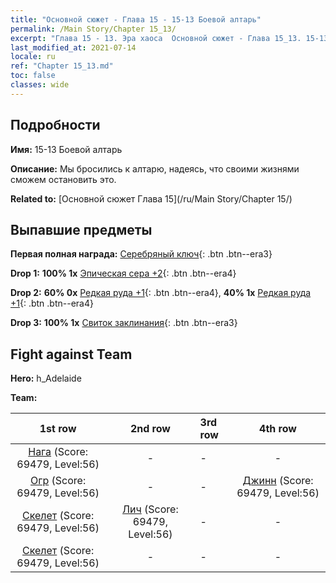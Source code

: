 ```yaml
---
title: "Основной сюжет - Глава 15 - 15-13 Боевой алтарь"
permalink: /Main Story/Chapter 15_13/
excerpt: "Глава 15 - 13. Эра хаоса  Основной сюжет - Глава 15_13. 15-13 Боевой алтарь"
last_modified_at: 2021-07-14
locale: ru
ref: "Chapter 15_13.md"
toc: false
classes: wide
---
```


## Подробности

 **Имя:** 15-13 Боевой алтарь

 **Описание:** Мы бросились к алтарю, надеясь, что своими жизнями сможем остановить это.

 **Related to:** [Основной сюжет Глава 15](/ru/Main Story/Chapter 15/)

## Выпавшие предметы

 **Первая полная награда:** [Серебряный ключ](/ItemsRU/con_693/){: .btn .btn--era3}

 **Drop 1:** **100% 1x** [Эпическая сера +2](/ItemsRU/mat_50/){: .btn .btn--era4}

 **Drop 2:** **60% 0x** [Редкая руда +1](/ItemsRU/mat_40/){: .btn .btn--era4}, **40% 1x** [Редкая руда +1](/ItemsRU/mat_40/){: .btn .btn--era4}

 **Drop 3:** **100% 1x** [Свиток заклинания](/ItemsRU/con_694/){: .btn .btn--era3}


## Fight against Team
 **Hero:** h_Adelaide

 **Team:**


  | 1st row | 2nd row | 3rd row | 4th row |
  |:----:|:----:|:----|:----:|
  | [Нага](/ru/units/Naga/) (Score: 69479, Level:56)  | - | - | - |
  | [Огр](/ru/units/Ogre/) (Score: 69479, Level:56)  | - | - | [Джинн](/ru/units/Genie/) (Score: 69479, Level:56)  |
  | [Скелет](/ru/units/Skeleton/) (Score: 69479, Level:56)  | [Лич](/ru/units/Lich/) (Score: 69479, Level:56)  | - | - |
  | [Скелет](/ru/units/Skeleton/) (Score: 69479, Level:56)  | - | - | - |


